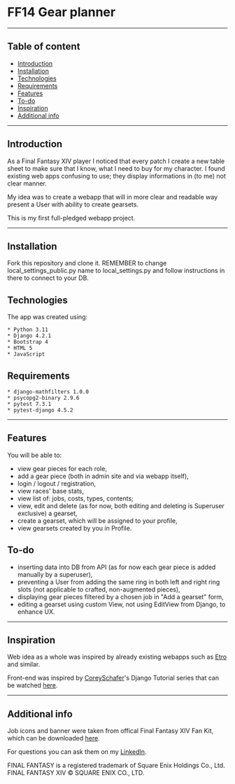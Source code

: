 # FF14 Gear planner

*** 

## Table of content

* [Introduction](#introduction)
* [Installation](#installation)
* [Technologies](#technologies)
* [Requirements](#requirements)
* [Features](#features)
* [To-do](#to-do)
* [Inspiration](#inspiration)
* [Additional info](#additional-info)

***

## Introduction

As a Final Fantasy XIV player I noticed that every patch I create a new table sheet to make sure that I know, what I
need to buy for my character. I found existing web apps confusing to use; they display informations in (to me) not clear
manner.

My idea was to create a webapp that will in more clear and readable way present a User with ability to create
gearsets.

This is my first full-pledged webapp project.

***

## Installation
Fork this repository and clone it. 
REMEMBER to change local_settings_public.py name to local_settings.py and follow instructions in there to connect to your DB.

## Technologies

The app was created using:

```
* Python 3.11
* Django 4.2.1
* Bootstrap 4
* HTML 5
* JavaScript
```

## Requirements

```
* django-mathfilters 1.0.0
* psycopg2-binary 2.9.6
* pytest 7.3.1
* pytest-django 4.5.2
```

***

## Features

You will be able to:

* view gear pieces for each role,
* add a gear piece (both in admin site and via webapp itself),
* login / logout / registration,
* view races' base stats,
* view list of: jobs, costs, types, contents;
* view, edit and delete (as for now, both editing and deleting is Superuser exclusive) a gearset,
* create a gearset, which will be assigned to your profile,
* view gearsets created by you in Profile.

## To-do

* inserting data into DB from API (as for now each gear piece is added manually by a superuser),
* preventing a User from adding the same ring in both left and right ring slots (not applicable to crafted,
  non-augmented pieces),
* displaying gear pieces filtered by a chosen job in "Add a gearset" form,
* editing a gearset using custom View, not using EditView from Django, to enhance UX.

***

## Inspiration

Web idea as a whole was inspired by already existing webapps such as [Etro](https://etro.gg/) and similar.

Front-end was inspired by [CoreySchafer](https://github.com/CoreyMSchafer)'s Django Tutorial series that can be
watched [here](https://www.youtube.com/playlist?list=PL-osiE80TeTtoQCKZ03TU5fNfx2UY6U4p).

***

## Additional info

Job icons and banner were taken from offical Final Fantasy XIV Fan Kit, which can be
downloaded [here](https://na.finalfantasyxiv.com/lodestone/special/fankit/).

For questions you can ask them on my [LinkedIn](https://www.linkedin.com/in/pawe%C5%82-zwoli%C5%84ski/).

FINAL FANTASY is a registered trademark of Square Enix Holdings Co., Ltd.
FINAL FANTASY XIV © SQUARE ENIX CO., LTD.